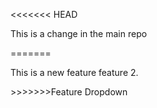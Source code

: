 
<<<<<<< HEAD
<p> This is a change in the main repo</p>
=======
<p> This is a new feature feature 2.</p>
>>>>>>>Feature Dropdown
